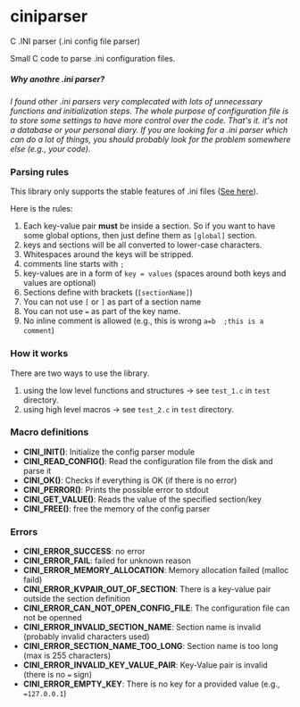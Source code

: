 # ciniparser
C .INI parser (.ini config file parser)

Small C code to parse .ini configuration files.


##### Why anothre .ini parser?

_I found other .ini parsers very complecated with lots of unnecessary functions and initialization steps. The whole purpose of configuration file is to store some settings to have more control over the code. That's it. it's not a database or your personal diary. If you are looking for a .ini parser which can do a lot of things, you should probably look for the problem somewhere else (e.g., your code)._

### Parsing rules

This library only supports the stable features of .ini files ([See here](https://en.wikipedia.org/wiki/INI_file#Stable_features)).

Here is the rules:

1. Each key-value pair **must** be inside a section. So if you want to have some global options, then just define them as `[global]` section.
2. keys and sections will be all converted to lower-case characters.
3. Whitespaces around the keys will be stripped.
4. comments line starts with `;`
5. key-values are in a form of `key = values` (spaces around both keys and values are optional)
6. Sections define with brackets (`[sectionName]`)
7. You can not use `[` or `]` as part of a section name
8. You can not use `=` as part of the key name.
9. No inline comment is allowed (e.g., this is wrong `a=b  ;this is a comment`)


### How it works

There are two ways to use the library. 
1. using the low level functions and structures -> see `test_1.c` in `test` directory.
2. using high level macros -> see `test_2.c` in `test` directory.

### Macro definitions

* **CINI_INIT()**: Initialize the config parser module
* **CINI_READ_CONFIG()**: Read the configuration file from the disk and parse it
* **CINI_OK()**: Checks if everything is OK (if there is no error)
* **CINI_PERROR()**: Prints the possible error to stdout
* **CINI_GET_VALUE()**: Reads the value of the specified section/key
* **CINI_FREE()**: free the memory of the config parser

### Errors

* **CINI_ERROR_SUCCESS**: no error
* **CINI_ERROR_FAIL**: failed for unknown reason
* **CINI_ERROR_MEMORY_ALLOCATION**: Memory allocation failed (malloc faild)
* **CINI_ERROR_KVPAIR_OUT_OF_SECTION**: There is a key-value pair outside the section definition
* **CINI_ERROR_CAN_NOT_OPEN_CONFIG_FILE**: The configuration file can not be openned
* **CINI_ERROR_INVALID_SECTION_NAME**: Section name is invalid (probably invalid characters used)
* **CINI_ERROR_SECTION_NAME_TOO_LONG**: Section name is too long (max is 255 characters)
* **CINI_ERROR_INVALID_KEY_VALUE_PAIR**: Key-Value pair is invalid (there is no `=` sign)
* **CINI_ERROR_EMPTY_KEY**: There is no key for a provided value (e.g., `=127.0.0.1`)


